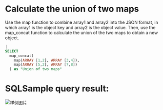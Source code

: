 # Calculate the union of two maps

Use the map function to combine array1 and array2 into the JSON format, in which array1 is the object key and array2 is the object value. Then, use the map_concat function to calculate the union of the two maps to obtain a new object.

```SQL
|
SELECT
  map_concat(
    map(ARRAY [1,2], ARRAY [3,4]),
    map(ARRAY [5,2], ARRAY [7,8])
  ) as "Union of two maps"
```

# SQLSample query result:

![样例图片](https://img.alicdn.com/tfs/TB1gTNRQeL2gK0jSZPhXXahvXXa-631-336.png)
